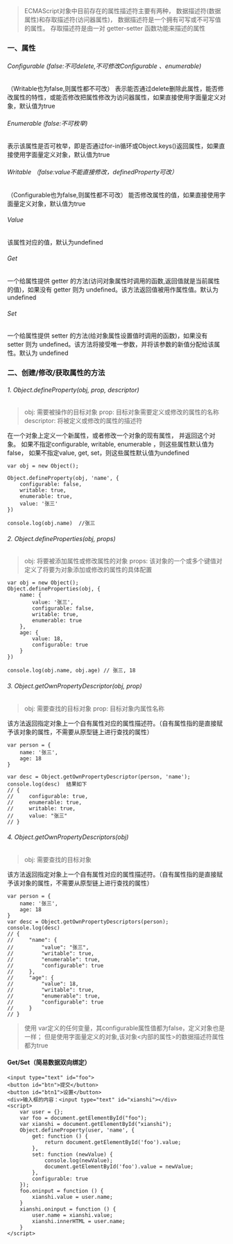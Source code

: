 > ECMAScript对象中⽬前存在的属性描述符主要有两种，
数据描述符(数据属性)和存取描述符(访问器属性)，
数据描述符是⼀个拥有可写或不可写值的属性。
存取描述符是由⼀对 getter-setter 函数功能来描述的属性

### 一、属性
###### Configurable (false:不可delete,不可修改Configurable 、enumerable)
（Writable也为false,则属性都不可改）
表示能否通过delete删除此属性，能否修改属性的特性，或能否修改把属性修改为访问器属性，如果直接使用字面量定义对象，默认值为true
###### Enumerable (false:不可枚举)
表示该属性是否可枚举，即是否通过for-in循环或Object.keys()返回属性，如果直接使用字面量定义对象，默认值为true
###### Writable （false:value不能直接修改，definedProperty可改）
（Configurable也为false,则属性都不可改）
能否修改属性的值，如果直接使用字面量定义对象，默认值为true
###### Value 
该属性对应的值，默认为undefined
###### Get 
一个给属性提供 getter 的方法(访问对象属性时调用的函数,返回值就是当前属性的值)，如果没有 getter 则为 undefined。该方法返回值被用作属性值。默认为 undefined
###### Set 
一个给属性提供 setter 的方法(给对象属性设置值时调用的函数)，如果没有 setter 则为 undefined。该方法将接受唯一参数，并将该参数的新值分配给该属性。默认为 undefined

### 二、创建/修改/获取属性的方法
###### 1. Object.defineProperty(obj, prop, descriptor)
>obj: 需要被操作的目标对象
prop: 目标对象需要定义或修改的属性的名称
descriptor: 将被定义或修改的属性的描述符

在一个对象上定义一个新属性，或者修改一个对象的现有属性， 并返回这个对象。
如果不指定configurable, writable, enumerable ，则这些属性默认值为false，
如果不指定value, get, set，则这些属性默认值为undefined
```
var obj = new Object();

Object.defineProperty(obj, 'name', {
    configurable: false,
    writable: true,
    enumerable: true,
    value: '张三'
})

console.log(obj.name)  //张三
```

###### 2. Object.defineProperties(obj, props)
>obj: 将要被添加属性或修改属性的对象
props: 该对象的一个或多个键值对定义了将要为对象添加或修改的属性的具体配置

```
var obj = new Object();
Object.defineProperties(obj, {
    name: {
        value: '张三',
        configurable: false,
        writable: true,
        enumerable: true
    },
    age: {
        value: 18,
        configurable: true
    }
})

console.log(obj.name, obj.age) // 张三, 18
```
###### 3. Object.getOwnPropertyDescriptor(obj, prop)

>obj: 需要查找的目标对象
prop: 目标对象内属性名称

该方法返回指定对象上一个自有属性对应的属性描述符。（自有属性指的是直接赋予该对象的属性，不需要从原型链上进行查找的属性）

```
var person = {
    name: '张三',
    age: 18
}

var desc = Object.getOwnPropertyDescriptor(person, 'name'); 
console.log(desc)  结果如下
// {
//     configurable: true,
//     enumerable: true,
//     writable: true,
//     value: "张三"
// }
```

###### 4. Object.getOwnPropertyDescriptors(obj)

>obj: 需要查找的目标对象

该方法返回指定对象上一个自有属性对应的属性描述符。（自有属性指的是直接赋予该对象的属性，不需要从原型链上进行查找的属性）

```
var person = {
    name: '张三',
    age: 18
}
var desc = Object.getOwnPropertyDescriptors(person);
console.log(desc)
// {
//     "name": {
//         "value": "张三",
//         "writable": true,
//         "enumerable": true,
//         "configurable": true
//     },
//     "age": {
//         "value": 18,
//         "writable": true,
//         "enumerable": true,
//         "configurable": true
//     }
// }
```
>使用 var定义的任何变量，其configurable属性值都为false，定义对象也是一样；
但是使用字面量定义的对象,该对象<内部的属性>的数据描述符属性都为true

#### Get/Set（简易数据双向绑定）
```
<input type="text" id="foo">
<button id="btn">提交</button>
<button id="btn1">设置</button>
<div>输入框的内容：<input type="text" id="xianshi"></div>
<script>
    var user = {};
    var foo = document.getElementById("foo");
    var xianshi = document.getElementById("xianshi");
    Object.defineProperty(user, 'name', {
        get: function () {
            return document.getElementById('foo').value;
        },
        set: function (newValue) {
            console.log(newValue);
            document.getElementById('foo').value = newValue;
        },
        configurable: true
    });
    foo.oninput = function () {
        xianshi.value = user.name;
    }
    xianshi.oninput = function () {
        user.name = xianshi.value;
        xianshi.innerHTML = user.name;
    }
</script>
```








